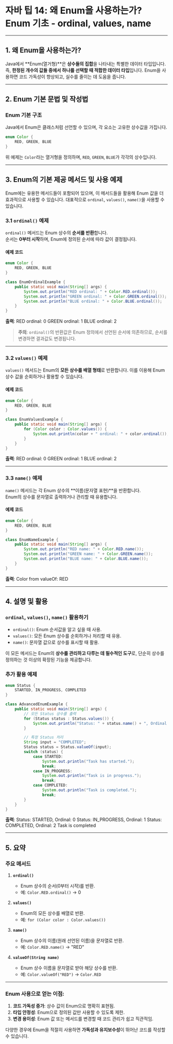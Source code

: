 # 자바 팁 14: 왜 Enum을 사용하는가? Enum 기초 - ordinal, values, name

---

## 1. 왜 Enum을 사용하는가?

Java에서 **Enum(열거형)**은 **상수들의 집합**을 나타내는 특별한 데이터 타입입니다.  
즉, **한정된 개수의 값들 중에서 하나를 선택할 때 적합한 데이터 타입**입니다. Enum을 사용하면 코드 가독성이 향상되고, 실수를 줄이는 데 도움을 줍니다.

---

## 2. Enum 기본 문법 및 작성법

### Enum 기본 구조
Java에서 Enum은 클래스처럼 선언할 수 있으며, 각 요소는 고유한 상수값을 가집니다.

```java
enum Color {
    RED, GREEN, BLUE
}
```

위 예제는 `Color`라는 열거형을 정의하며, `RED`, `GREEN`, `BLUE`가 각각의 상수입니다.

---

## 3. Enum의 기본 제공 메서드 및 사용 예제

Enum에는 유용한 메서드들이 포함되어 있으며, 이 메서드들을 활용해 Enum 값을 더 효과적으로 사용할 수 있습니다. 대표적으로 `ordinal`, `values()`, `name()`을 사용할 수 있습니다.

### 3.1 `ordinal()` 예제
`ordinal()` 메서드는 Enum 상수의 **순서를 반환**합니다.  
순서는 **0부터 시작**하며, Enum에 정의된 순서에 따라 값이 결정됩니다.

#### 예제 코드
```java
enum Color {
    RED, GREEN, BLUE
}

class EnumOrdinalExample {
    public static void main(String[] args) {
        System.out.println("RED ordinal: " + Color.RED.ordinal());
        System.out.println("GREEN ordinal: " + Color.GREEN.ordinal());
        System.out.println("BLUE ordinal: " + Color.BLUE.ordinal());
    }
}
```

**출력**: RED ordinal: 0 GREEN ordinal: 1 BLUE ordinal: 2


> **주의**: `ordinal()`의 반환값은 Enum 정의에서 선언된 순서에 의존하므로, 순서를 변경하면 결과값도 변경됩니다.

---

### 3.2 `values()` 예제
`values()` 메서드는 Enum의 **모든 상수를 배열 형태**로 반환합니다. 이를 이용해 Enum 상수 값을 순회하거나 활용할 수 있습니다.

#### 예제 코드
```java
enum Color {
    RED, GREEN, BLUE
}

class EnumValuesExample {
    public static void main(String[] args) {
        for (Color color : Color.values()) {
            System.out.println(color + " ordinal: " + color.ordinal());
        }
    }
}
```

**출력**: RED ordinal: 0 GREEN ordinal: 1 BLUE ordinal: 2


---

### 3.3 `name()` 예제
`name()` 메서드는 각 Enum 상수의 **이름(문자열 표현)**을 반환합니다.  
Enum의 상수를 문자열로 출력하거나 관리할 때 유용합니다.

#### 예제 코드
```java
enum Color {
    RED, GREEN, BLUE
}

class EnumNameExample {
    public static void main(String[] args) {
        System.out.println("RED name: " + Color.RED.name());
        System.out.println("GREEN name: " + Color.GREEN.name());
        System.out.println("BLUE name: " + Color.BLUE.name());
    }
}
```

**출력**: Color from valueOf: RED


---

## 4. 설명 및 활용

### `ordinal`, `values()`, `name()` 활용하기
- `ordinal()`: Enum 순서값을 알고 싶을 때 사용.
- `values()`: 모든 Enum 상수를 순회하거나 처리할 때 유용.
- `name()`: 문자열 값으로 상수를 표시할 때 활용.

이 모든 메서드는 Enum의 **상수를 관리하고 다루는 데 필수적인 도구**로, 단순히 상수를 정의하는 것 이상의 확장된 기능을 제공합니다.

### 추가 활용 예제
```java
enum Status {
    STARTED, IN_PROGRESS, COMPLETED
}

class AdvancedEnumExample {
    public static void main(String[] args) {
        // 모든 Status 상수를 출력
        for (Status status : Status.values()) {
            System.out.println("Status: " + status.name() + ", Ordinal: " + status.ordinal());
        }

        // 특정 Status 처리
        String input = "COMPLETED";
        Status status = Status.valueOf(input);
        switch (status) {
            case STARTED:
                System.out.println("Task has started.");
                break;
            case IN_PROGRESS:
                System.out.println("Task is in progress.");
                break;
            case COMPLETED:
                System.out.println("Task is completed.");
                break;
        }
    }
}
```

**출력**: Status: STARTED, Ordinal: 0 Status: IN_PROGRESS, Ordinal: 1 Status: COMPLETED, Ordinal: 2 Task is completed


---

## 5. 요약

### 주요 메서드
1. **`ordinal()`**
    - Enum 상수의 순서(0부터 시작)를 반환.
    - 예: `Color.RED.ordinal()` → 0

2. **`values()`**
    - Enum의 모든 상수를 배열로 반환.
    - 예: `for (Color color : Color.values())`

3. **`name()`**
    - Enum 상수의 이름(원래 선언된 이름)을 문자열로 반환.
    - 예: `Color.RED.name()` → "RED"

4. **`valueOf(String name)`**
    - Enum 상수 이름을 문자열로 받아 해당 상수를 반환.
    - 예: `Color.valueOf("RED")` → `Color.RED`

---

### Enum 사용으로 얻는 이점:
1. **코드 가독성 증가**: 상수 값이 Enum으로 명확히 표현됨.
2. **타입 안정성**: Enum으로 정의된 값만 사용할 수 있도록 제한.
3. **변경 용이성**: Enum 값 또는 메서드를 변경할 때 코드 관리가 쉽고 직관적임.

다양한 경우에 Enum을 적절히 사용하면 **가독성과 유지보수성**이 뛰어난 코드를 작성할 수 있습니다.


